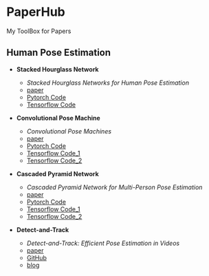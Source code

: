 # PaperHub
My ToolBox for Papers

## Human Pose Estimation

- **Stacked Hourglass Network**
  - *Stacked Hourglass Networks for Human Pose Estimation*
  - [paper](https://arxiv.org/abs/1603.06937)
  - [Pytorch Code](https://github.com/Naman-ntc/Pytorch-Human-Pose-Estimation)
  - [Tensorflow Code](https://github.com/wbenbihi/hourglasstensorlfow)


- **Convolutional Pose Machine**
  - *Convolutional Pose Machines*
  - [paper](https://arxiv.org/abs/1602.00134)
  - [Pytorch Code](https://github.com/JindongJiang/WeightedLoss_Convolutional_Pose_Machines_PyTorch)
  - [Tensorflow Code_1](https://github.com/timctho/convolutional-pose-machines-tensorflow)
  - [Tensorflow Code_2](https://github.com/shihenw/convolutional-pose-machines-release)


- **Cascaded Pyramid Network**
  - *Cascaded Pyramid Network for Multi-Person Pose Estimation*
  - [paper](https://arxiv.org/abs/1711.07319)
  - [Pytorch Code](https://github.com/GengDavid/pytorch-cpn)
  - [Tensorflow Code_1](https://github.com/chenyilun95/tf-cpn)
  - [Tensorflow Code_2](https://github.com/megvii-detection/tf-cpn)

- **Detect-and-Track**
  - *Detect-and-Track: Efficient Pose Estimation in Videos*
  - [paper](https://arxiv.org/abs/1712.09184)
  - [GitHub](https://github.com/facebookresearch/DetectAndTrack/)
  - [blog](https://rohitgirdhar.github.io/DetectAndTrack/)


<!-- - ****
  - **
  - [paper]()
  - [Pytorch Code]()
  - [Tensorflow Code]() -->